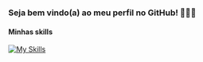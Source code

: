 ### Seja bem vindo(a) ao meu perfil no GitHub! 👨🏽‍💻

#### Minhas skills 

[![My Skills](https://skillicons.dev/icons?i=aws,azure,kubernetes,docker,linux,python,github,git)](https://skillicons.dev)